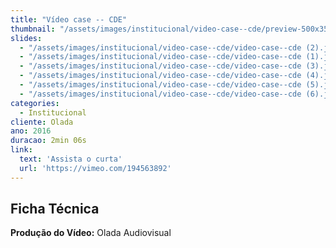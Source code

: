 ```yaml
---
title: "Vídeo case -- CDE"
thumbnail: "/assets/images/institucional/video-case--cde/preview-500x350.jpg"
slides:
  - "/assets/images/institucional/video-case--cde/video-case--cde (2).jpg"
  - "/assets/images/institucional/video-case--cde/video-case--cde (1).jpg"
  - "/assets/images/institucional/video-case--cde/video-case--cde (3).jpg"
  - "/assets/images/institucional/video-case--cde/video-case--cde (4).jpg"
  - "/assets/images/institucional/video-case--cde/video-case--cde (5).jpg"
  - "/assets/images/institucional/video-case--cde/video-case--cde (6).jpg"
categories:
  - Institucional
cliente: Olada
ano: 2016
duracao: 2min 06s
link:
  text: 'Assista o curta'
  url: 'https://vimeo.com/194563892'
---
```


## Ficha Técnica

**Produção do Vídeo:** Olada Audiovisual